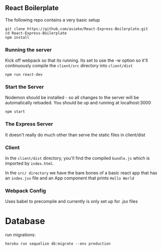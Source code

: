 ## React Boilerplate

The following repo contains a very basic setup

```console
git clone https://github.com/asieke/React-Express-Boilerplate.git
cd React-Express-Boilerplate
npm install
```

### Running the server

Kick off webpack so that its running.  Its set to use the -w option so it'll continuously compile the `client/src` directory into `client/dist`

```console
npm run react-dev
```

### Start the  Server

Nodemon should be installed - so all changes to the server will be automatically reloaded.  You should be up and running at localhost:3000

```console
npm start
```

### The Express Server

It doesn't really do much other than serve the static files in client/dist

### Client

In the `client/dist` directory, you'll find the compiled `bundle.js` which is imported by `index.html`.

In the `src/ directory` we have the bare bones of a basic react app that has an `index.jsx` file and an App component that prints `Hello World`

### Webpack Config

Uses babel to precompile and currently is only set up for .jsx files



# Database
run migrations:
```
heroku run sequelize db:migrate --env production
```

